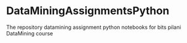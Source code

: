 # DataMiningAssignmentsPython
The repository datamining assignment python notebooks for bits pilani DataMining course
